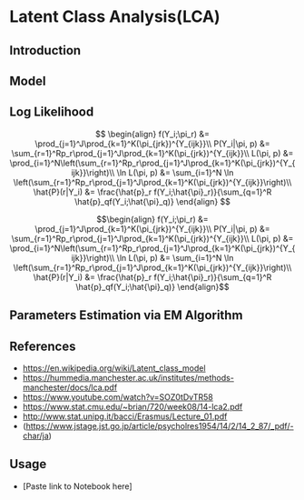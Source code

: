 # Latent Class Analysis(LCA)
## Introduction

## Model

## Log Likelihood
$$
\begin{align}
f(Y_i;\pi_r) &= \prod_{j=1}^J\prod_{k=1}^K(\pi_{jrk})^{Y_{ijk}}\\
P(Y_i|\pi, p) &= \sum_{r=1}^Rp_r\prod_{j=1}^J\prod_{k=1}^K(\pi_{jrk})^{Y_{ijk}}\\
L(\pi, p) &= \prod_{i=1}^N\left(\sum_{r=1}^Rp_r\prod_{j=1}^J\prod_{k=1}^K(\pi_{jrk})^{Y_{ijk}}\right)\\
\ln L(\pi, p) &= \sum_{i=1}^N \ln \left(\sum_{r=1}^Rp_r\prod_{j=1}^J\prod_{k=1}^K(\pi_{jrk})^{Y_{ijk}}\right)\\
\hat{P}(r|Y_i) &= \frac{\hat{p}_r f(Y_i;\hat{\pi}_r)}{\sum_{q=1}^R \hat{p}_qf(Y_i;\hat{\pi}_q)}
\end{align}
$$
```math
\begin{align}
f(Y_i;\pi_r) &= \prod_{j=1}^J\prod_{k=1}^K(\pi_{jrk})^{Y_{ijk}}\\
P(Y_i|\pi, p) &= \sum_{r=1}^Rp_r\prod_{j=1}^J\prod_{k=1}^K(\pi_{jrk})^{Y_{ijk}}\\
L(\pi, p) &= \prod_{i=1}^N\left(\sum_{r=1}^Rp_r\prod_{j=1}^J\prod_{k=1}^K(\pi_{jrk})^{Y_{ijk}}\right)\\
\ln L(\pi, p) &= \sum_{i=1}^N \ln \left(\sum_{r=1}^Rp_r\prod_{j=1}^J\prod_{k=1}^K(\pi_{jrk})^{Y_{ijk}}\right)\\
\hat{P}(r|Y_i) &= \frac{\hat{p}_r f(Y_i;\hat{\pi}_r)}{\sum_{q=1}^R \hat{p}_qf(Y_i;\hat{\pi}_q)}
\end{align}
```

## Parameters Estimation via EM Algorithm

## References
- https://en.wikipedia.org/wiki/Latent_class_model
- https://hummedia.manchester.ac.uk/institutes/methods-manchester/docs/lca.pdf
- https://www.youtube.com/watch?v=SOZ0tDvTR58
- https://www.stat.cmu.edu/~brian/720/week08/14-lca2.pdf
- http://www.stat.unipg.it/bacci/Erasmus/Lecture_01.pdf
- (https://www.jstage.jst.go.jp/article/psycholres1954/14/2/14_2_87/_pdf/-char/ja)

## Usage
- [Paste link to Notebook here]
